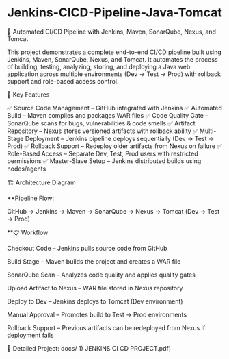 # Jenkins-CICD-Pipeline-Java-Tomcat

🚀 Automated CI/CD Pipeline with Jenkins, Maven, SonarQube, Nexus, and Tomcat

This project demonstrates a complete end-to-end CI/CD pipeline built using Jenkins, Maven, SonarQube, Nexus, and Tomcat.
It automates the process of building, testing, analyzing, storing, and deploying a Java web application across multiple environments (Dev → Test → Prod) with rollback support and role-based access control.

🔑 Key Features

✅ Source Code Management – GitHub integrated with Jenkins
✅ Automated Build – Maven compiles and packages WAR files
✅ Code Quality Gate – SonarQube scans for bugs, vulnerabilities & code smells
✅ Artifact Repository – Nexus stores versioned artifacts with rollback ability
✅ Multi-Stage Deployment – Jenkins pipeline deploys sequentially (Dev → Test → Prod)
✅ Rollback Support – Redeploy older artifacts from Nexus on failure
✅ Role-Based Access – Separate Dev, Test, Prod users with restricted permissions
✅ Master-Slave Setup – Jenkins distributed builds using nodes/agents

🏗️ Architecture Diagram

**Pipeline Flow:

GitHub → Jenkins → Maven → SonarQube → Nexus → Tomcat (Dev → Test → Prod)


**📋 Workflow

Checkout Code – Jenkins pulls source code from GitHub

Build Stage – Maven builds the project and creates a WAR file

SonarQube Scan – Analyzes code quality and applies quality gates

Upload Artifact to Nexus – WAR file stored in Nexus repository

Deploy to Dev – Jenkins deploys to Tomcat (Dev environment)

Manual Approval – Promotes build to Test → Prod environments

Rollback Support – Previous artifacts can be redeployed from Nexus if deployment fails

📄 Detailed Project: docs/ 1) JENKINS CI CD PROJECT.pdf)



